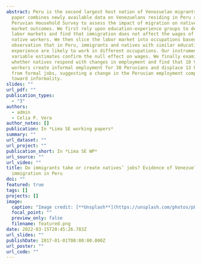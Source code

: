 ```yaml
---
abstract: Peru is the second largest host nation of Venezuelan migrants. This
  paper combines newly available data on Venezuelans residing in Peru and the
  Peruvian Household Survey to assess the impact of migration on natives’ labor
  market outcomes. We first rely upon education-experience groups to define
  labor markets and find that immigration does not affect the wages of competing
  native workers. We then slice the labor market into occupations based on the
  observation that in Peru, immigrants and natives with similar education and
  experience are likely to work in different occupations. Our instrumental
  variable estimates confirm the null effect on wages. We finally examine
  whether natives respond with changes in employment and find that 10 Venezuelan
  workers create informal employment for 38 Peruvians and displace 13 Peruvians
  from formal jobs, suggesting a change in the Peruvian employment composition
  toward informality.
slides: ""
url_pdf: ""
publication_types:
  - "3"
authors:
  - admin
  - Celia P. Vera
author_notes: []
publication: In *Lima SE working papers*
summary: ""
url_dataset: ""
url_project: ""
publication_short: In *Lima SE WP*
url_source: ""
url_video: ""
title: Do immigrants take or create natives’ jobs? Evidence of Venezuelan
  immigration in Peru
doi: ""
featured: true
tags: []
projects: []
image:
  caption: "Image credit: [**Unsplash**](https://unsplash.com/photos/pLCdAaMFLTE)"
  focal_point: ""
  preview_only: false
  filename: featured.png
date: 2022-03-15T20:45:26.783Z
url_slides: ""
publishDate: 2017-01-01T00:00:00.000Z
url_poster: ""
url_code: ""
---
```

